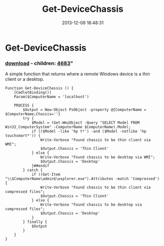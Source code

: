 ﻿---
pid:            4682
parent:         0
children:       4683
poster:         Adam Bertram
title:          Get-DeviceChassis
date:           2013-12-09 18:48:31
format:         posh
---

# Get-DeviceChassis

### [download](4682.ps1) - children: [4683](4683.md)"

A simple function that returns where a remote Windows device is a thin client or a desktop.

```posh
Function Get-DeviceChassis () {
	[CmdletBinding()]
    Param($ComputerName = 'localhost')
 
	PROCESS { 
        $Output = New-Object PsObject -property @{ComputerName = $ComputerName;Chassis=''}
		try {
			$Model = (Get-WmiObject -Query "SELECT Model FROM Win32_ComputerSystem" -ComputerName $ComputerName).Model;
			if (($Model -like 'hp t*') -and ($Model -notlike 'hp touchsmart*')) {
	        	Write-Verbose "Found chassis to be thin client via WMI";
	        	$Output.Chassis = 'Thin Client'
	    	} else {
	        	Write-Verbose "Found chassis to be desktop via WMI";
	        	$Output.Chassis = 'Desktop'
	    	}##endif
	    } catch {
	    	if ((Get-Item "\\$ComputerName\admin$\explorer.exe").Attributes -match 'Compressed') {
				Write-Verbose "Found chassis to be thin client via compressed files";
				$Output.Chassis = 'Thin Client'
			} else {
				Write-Verbose "Found chassis to be desktop via compressed files";
				$Output.Chassis = 'Desktop'
			}
	    } finally {
            $Output
        }
	}
}
```
